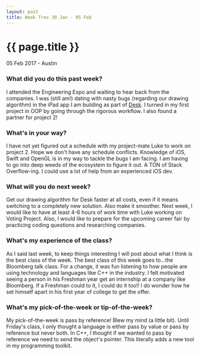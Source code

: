 ```yaml
---
layout: post
title: Week Tres 30 Jan - 05 Feb
---
```


{{ page.title }}
================

<p class="meta">05 Feb 2017 - Austin</p>

### What did you do this past week?
I attended the Engineering Expo and waiting to hear back from the companies. I was (still am!) dating with nasty bugs (regarding our drawing algorithm) in the iPad app I am building as part of [Desk](https://www.youtube.com/watch?v=WNGwBlvc7iU&feature=youtu.be). I turned in my first project in OOP by going through the rigorous workflow. I also found a partner for project 2!

### What's in your way?
I have not yet figured out a schedule with my project-mate Luke to work on project 2. Hope we don't have any schedule conflicts. Knowledge of iOS, Swift and OpenGL is in my way to tackle the bugs I am facing. I am having to go into deep weeds of the ecosystem to figure it out. A TON of Stack Overflow-ing. I could use a lot of help from an experienced iOS dev.

### What will you do next week?
Get our drawing algorithm for Desk faster at all costs, even if it means switching to a completely new solution. Also make it smoother. Next week, I would like to have at least 4-6 hours of work time with Luke working on Voting Project. Also, I would like to prepare for the upcoming career fair by practicing coding questions and researching companies.

### What's my experience of the class?
As I said last week, to keep things interesting I will post about what I think is the best class of the week. The best class of this week goes to...the Bloomberg talk class. For a change, it was fun listening to how people are using technology and languages like C++ in the industry. I felt motivated seeing a person in his Freshman year get an internship at a company like Bloomberg. If a Freshman could to it, I could do it too!! I do wonder how he set himself apart in his first year of college to get the offer.

### What's my pick-of-the-week or tip-of-the-week?
My pick-of-the-week is pass by reference! Blew my mind (a little bit). Until Friday's class, I only thought a language is either pass by value or pass by reference but never both. In C++, I thought if we wanted to pass by reference we need to send the object's pointer. This literally adds a new tool in my programming toolkit.

